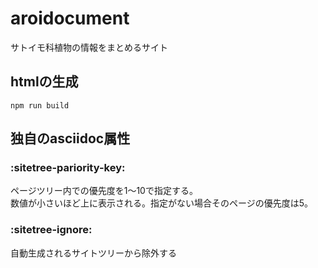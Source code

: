 # aroidocument

サトイモ科植物の情報をまとめるサイト

## htmlの生成

```
npm run build
```

## 独自のasciidoc属性

### :sitetree-pariority-key:

ページツリー内での優先度を1～10で指定する。<br>
数値が小さいほど上に表示される。指定がない場合そのページの優先度は5。

### :sitetree-ignore:

自動生成されるサイトツリーから除外する